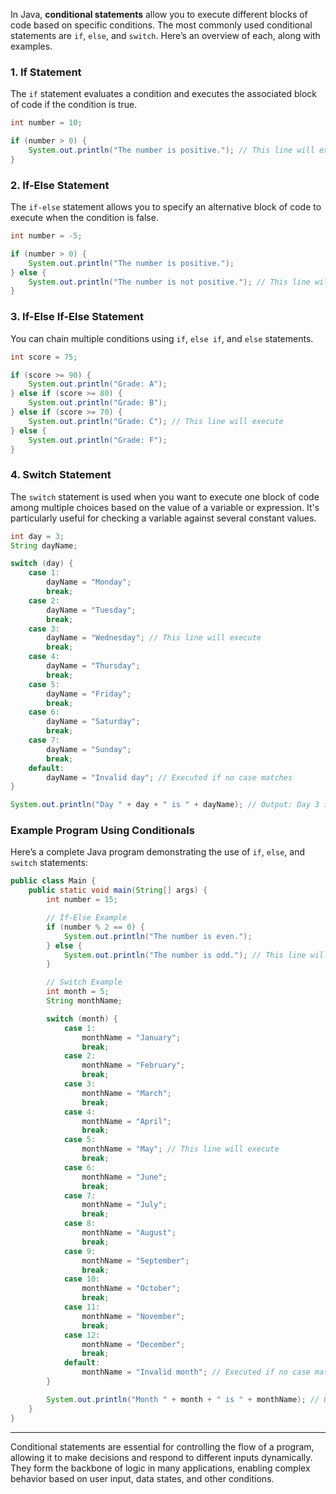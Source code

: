 In Java, **conditional statements** allow you to execute different blocks of code based on specific conditions. The most commonly used conditional statements are `if`, `else`, and `switch`. Here’s an overview of each, along with examples.

### 1. **If Statement**

The `if` statement evaluates a condition and executes the associated block of code if the condition is true.

```java
int number = 10;

if (number > 0) {
    System.out.println("The number is positive."); // This line will execute
}
```

### 2. **If-Else Statement**

The `if-else` statement allows you to specify an alternative block of code to execute when the condition is false.

```java
int number = -5;

if (number > 0) {
    System.out.println("The number is positive.");
} else {
    System.out.println("The number is not positive."); // This line will execute
}
```

### 3. **If-Else If-Else Statement**

You can chain multiple conditions using `if`, `else if`, and `else` statements.

```java
int score = 75;

if (score >= 90) {
    System.out.println("Grade: A");
} else if (score >= 80) {
    System.out.println("Grade: B");
} else if (score >= 70) {
    System.out.println("Grade: C"); // This line will execute
} else {
    System.out.println("Grade: F");
}
```

### 4. **Switch Statement**

The `switch` statement is used when you want to execute one block of code among multiple choices based on the value of a variable or expression. It's particularly useful for checking a variable against several constant values.

```java
int day = 3;
String dayName;

switch (day) {
    case 1:
        dayName = "Monday";
        break;
    case 2:
        dayName = "Tuesday";
        break;
    case 3:
        dayName = "Wednesday"; // This line will execute
        break;
    case 4:
        dayName = "Thursday";
        break;
    case 5:
        dayName = "Friday";
        break;
    case 6:
        dayName = "Saturday";
        break;
    case 7:
        dayName = "Sunday";
        break;
    default:
        dayName = "Invalid day"; // Executed if no case matches
}

System.out.println("Day " + day + " is " + dayName); // Output: Day 3 is Wednesday
```

### Example Program Using Conditionals

Here’s a complete Java program demonstrating the use of `if`, `else`, and `switch` statements:

```java
public class Main {
    public static void main(String[] args) {
        int number = 15;

        // If-Else Example
        if (number % 2 == 0) {
            System.out.println("The number is even.");
        } else {
            System.out.println("The number is odd."); // This line will execute
        }

        // Switch Example
        int month = 5;
        String monthName;

        switch (month) {
            case 1:
                monthName = "January";
                break;
            case 2:
                monthName = "February";
                break;
            case 3:
                monthName = "March";
                break;
            case 4:
                monthName = "April";
                break;
            case 5:
                monthName = "May"; // This line will execute
                break;
            case 6:
                monthName = "June";
                break;
            case 7:
                monthName = "July";
                break;
            case 8:
                monthName = "August";
                break;
            case 9:
                monthName = "September";
                break;
            case 10:
                monthName = "October";
                break;
            case 11:
                monthName = "November";
                break;
            case 12:
                monthName = "December";
                break;
            default:
                monthName = "Invalid month"; // Executed if no case matches
        }

        System.out.println("Month " + month + " is " + monthName); // Output: Month 5 is May
    }
}
```

---

Conditional statements are essential for controlling the flow of a program, allowing it to make decisions and respond to different inputs dynamically. They form the backbone of logic in many applications, enabling complex behavior based on user input, data states, and other conditions.